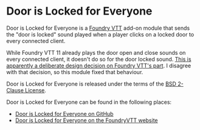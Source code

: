 Door is Locked for Everyone
===========================

Door is Locked for Everyone is a [Foundry VTT](https://foundryvtt.com/) add-on
module that sends the "door is locked" sound played when a player clicks on a
locked door to every connected client.

While Foundry VTT 11 already plays the door open and close sounds on every
connected client, it doesn't do so for the door locked sound. [This is
apparently a deliberate design decision on Foundry VTT's part](https://github.com/foundryvtt/foundryvtt/issues/9937).
I disagree with that decision, so this module fixed that behaviour.

Door is Locked for Everyone is released under the terms of the [BSD
2-Clause License](https://spdx.org/licenses/BSD-2-Clause.html).

Door is Locked for Everyone can be found in the following places:
- [Door is Locked for Everyone on GitHub](https://github.com/DrMcCoy/door-is-locked-for-everyone)
- [Door is Locked for Everyone on the FoundryVTT website](https://foundryvtt.com/packages/door-is-locked-for-everyone)
